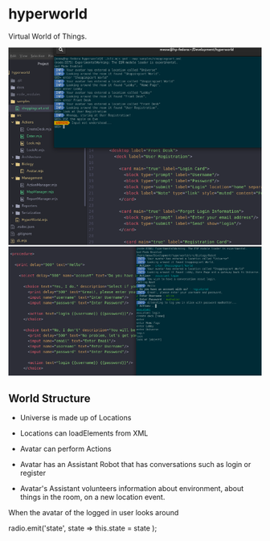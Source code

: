 # hyperworld
Virtual World of Things.

![screenshot](screenshot.png)
![screenshot-conversation](screenshot-conversation.png)

## World Structure

- Universe is made up of Locations
- Locations can loadElements from XML
- Avatar can perform Actions
- Avatar has an Assistant Robot that has conversations such as login or register

- Avatar's Assistant volunteers information about environment, about things in the room, on a new location event.

When the avatar of the logged in user looks around

radio.emit('state', state => this.state = state );
